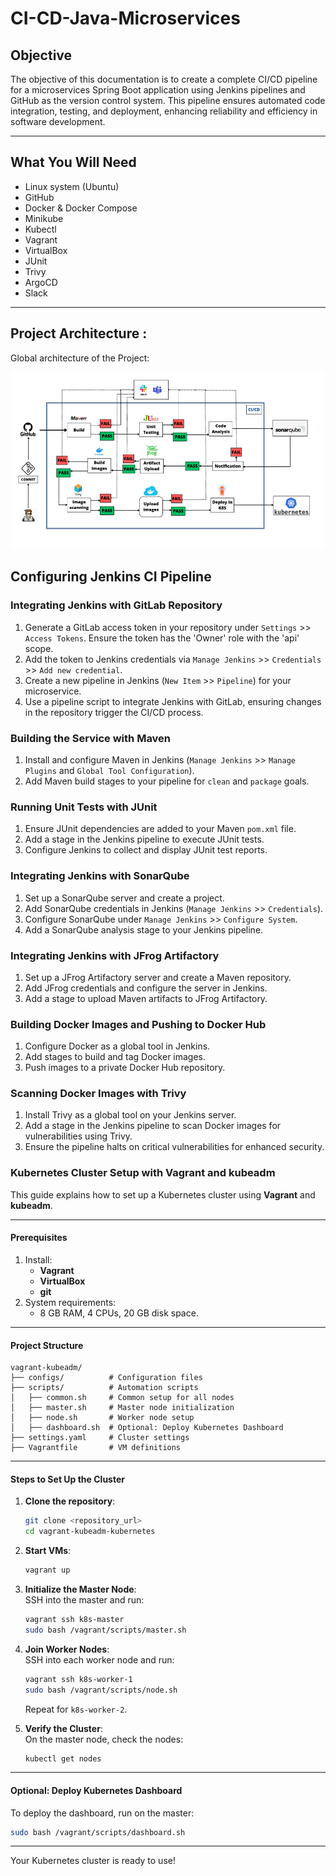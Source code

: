 # CI-CD-Java-Microservices

## Objective

The objective of this documentation is to create a complete CI/CD pipeline for a microservices Spring Boot application using Jenkins pipelines and GitHub as the version control system. This pipeline ensures automated code integration, testing, and deployment, enhancing reliability and efficiency in software development.

---

## What You Will Need

- Linux system (Ubuntu)
- GitHub
- Docker & Docker Compose
- Minikube
- Kubectl
- Vagrant
- VirtualBox
- JUnit
- Trivy
- ArgoCD
- Slack

---

## Project Architecture :
Global architecture of the Project:

 ![Global Architecture](./Images/Global%20Architecture.png)
 ## Configuring Jenkins CI Pipeline

### Integrating Jenkins with GitLab Repository

1. Generate a GitLab access token in your repository under `Settings` >> `Access Tokens`. Ensure the token has the 'Owner' role with the 'api' scope.
2. Add the token to Jenkins credentials via `Manage Jenkins` >> `Credentials` >> `Add new credential`.
3. Create a new pipeline in Jenkins (`New Item` >> `Pipeline`) for your microservice.
4. Use a pipeline script to integrate Jenkins with GitLab, ensuring changes in the repository trigger the CI/CD process.

### Building the Service with Maven

1. Install and configure Maven in Jenkins (`Manage Jenkins` >> `Manage Plugins` and `Global Tool Configuration`).
2. Add Maven build stages to your pipeline for `clean` and `package` goals.

### Running Unit Tests with JUnit

1. Ensure JUnit dependencies are added to your Maven `pom.xml` file.
2. Add a stage in the Jenkins pipeline to execute JUnit tests.
3. Configure Jenkins to collect and display JUnit test reports.

### Integrating Jenkins with SonarQube

1. Set up a SonarQube server and create a project.
2. Add SonarQube credentials in Jenkins (`Manage Jenkins` >> `Credentials`).
3. Configure SonarQube under `Manage Jenkins` >> `Configure System`.
4. Add a SonarQube analysis stage to your Jenkins pipeline.

### Integrating Jenkins with JFrog Artifactory

1. Set up a JFrog Artifactory server and create a Maven repository.
2. Add JFrog credentials and configure the server in Jenkins.
3. Add a stage to upload Maven artifacts to JFrog Artifactory.

### Building Docker Images and Pushing to Docker Hub

1. Configure Docker as a global tool in Jenkins.
2. Add stages to build and tag Docker images.
3. Push images to a private Docker Hub repository.

### Scanning Docker Images with Trivy

1. Install Trivy as a global tool on your Jenkins server.
2. Add a stage in the Jenkins pipeline to scan Docker images for vulnerabilities using Trivy.
3. Ensure the pipeline halts on critical vulnerabilities for enhanced security.

### Kubernetes Cluster Setup with Vagrant and kubeadm

This guide explains how to set up a Kubernetes cluster using **Vagrant** and **kubeadm**.

---

#### Prerequisites

1. Install:
   - **Vagrant**
   - **VirtualBox**
   - **git**
2. System requirements:
   - 8 GB RAM, 4 CPUs, 20 GB disk space.

---

#### Project Structure

```
vagrant-kubeadm/
├── configs/          # Configuration files
├── scripts/          # Automation scripts
│   ├── common.sh     # Common setup for all nodes
│   ├── master.sh     # Master node initialization
│   ├── node.sh       # Worker node setup
│   ├── dashboard.sh  # Optional: Deploy Kubernetes Dashboard
├── settings.yaml     # Cluster settings
├── Vagrantfile       # VM definitions
```

---

#### Steps to Set Up the Cluster

1. **Clone the repository**:  
   ```bash
   git clone <repository_url>
   cd vagrant-kubeadm-kubernetes
   ```

2. **Start VMs**:  
   ```bash
   vagrant up
   ```

3. **Initialize the Master Node**:  
   SSH into the master and run:  
   ```bash
   vagrant ssh k8s-master
   sudo bash /vagrant/scripts/master.sh
   ```

4. **Join Worker Nodes**:  
   SSH into each worker node and run:  
   ```bash
   vagrant ssh k8s-worker-1
   sudo bash /vagrant/scripts/node.sh
   ```

   Repeat for `k8s-worker-2`.

5. **Verify the Cluster**:  
   On the master node, check the nodes:  
   ```bash
   kubectl get nodes
   ```

---

#### Optional: Deploy Kubernetes Dashboard

To deploy the dashboard, run on the master:  
```bash
sudo bash /vagrant/scripts/dashboard.sh
```

---

Your Kubernetes cluster is ready to use!